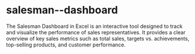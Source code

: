 # salesman--dashboard
The Salesman Dashboard in Excel is an interactive tool designed to track and visualize the performance of sales representatives. It provides a clear overview of key sales metrics such as total sales, targets vs. achievements, top-selling products, and customer performance.  
